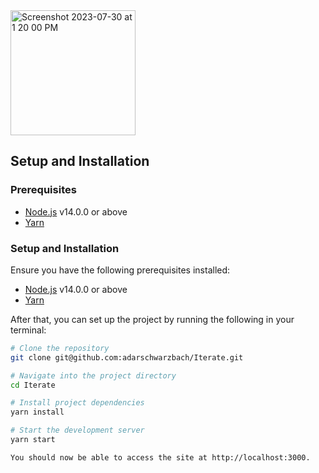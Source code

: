 <img width="200" alt="Screenshot 2023-07-30 at 1 20 00 PM" src="https://github.com/adarschwarzbach/Iterate/assets/96645075/4d420cd9-262b-48fd-af1f-60dd00d32981">


## Setup and Installation

### Prerequisites

- [Node.js](https://nodejs.org/) v14.0.0 or above
- [Yarn](https://yarnpkg.com/) 

### Setup and Installation

Ensure you have the following prerequisites installed:

- [Node.js](https://nodejs.org/) v14.0.0 or above
- [Yarn](https://yarnpkg.com/) 

After that, you can set up the project by running the following in your terminal:

```bash
# Clone the repository
git clone git@github.com:adarschwarzbach/Iterate.git

# Navigate into the project directory
cd Iterate

# Install project dependencies
yarn install

# Start the development server
yarn start

You should now be able to access the site at http://localhost:3000.
